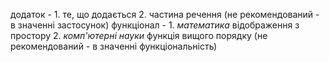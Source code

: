 додаток - 1. те, що додається 2. частина речення (не рекомендований - в значенні застосунок)
функціонал - 1. _математика_ відображення з простору 2. _комп'ютерні науки_ функція вищого порядку (не рекомендований - в значенні функціональність)

